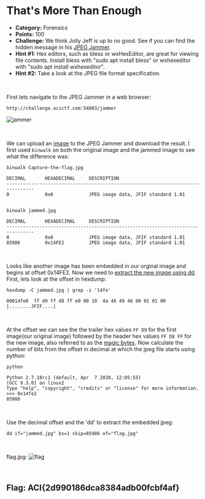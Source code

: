 # That's More Than Enough

* **Category:** Forensics
* **Points:** 100
* **Challenge:** We think Jolly Jeff is up to no good. See if you can find the hidden message in his [JPEG Jammer](http://challenge.acictf.com:54803/jammer).
* **Hint #1:** Hex editors, such as bless or wxHexEditor, are great for viewing file contents. Install bless with "sudo apt install bless" or wxhexeditor with "sudo apt install wxhexeditor".
* **Hint #2:** Take a look at the JPEG file format specification.

<br />

First lets navigate to the JPEG Jammer in a web browser:
```
http://challenge.acictf.com:54803/jammer
```
![jammer](https://github.com/eesantiago/Writeups/blob/master/CyberStakes_2020/thats_more_than_enough/screenshots/jammer.JPG)

<br />

We can upload an [image](https://github.com/eesantiago/Writeups/blob/master/CyberStakes_2020/thats_more_than_enough/Capture-the-flag.jpg) to the JPEG Jammer and download the result.  I first used `binwalk` on both the original image and the jammed image to see what the difference was:
```
binwalk Capture-the-flag.jpg

DECIMAL       HEXADECIMAL     DESCRIPTION
--------------------------------------------------------------------------------
0             0x0             JPEG image data, JFIF standard 1.01


binwalk jammed.jpg

DECIMAL       HEXADECIMAL     DESCRIPTION
--------------------------------------------------------------------------------
0             0x0             JPEG image data, JFIF standard 1.01
85986         0x14FE2         JPEG image data, JFIF standard 1.01
```

<br />

Looks like another image has been embedded in our orginal image and begins at offset 0x14FE2.  Now we need to [extract the new image using dd](https://www.geeksforgeeks.org/working-with-magic-numbers-in-linux/).  First, lets look at the offset in hexdump:
```
hexdump -C jammed.jpg | grep -i '14fe'

00014fe0  ff d9 ff d8 ff e0 00 10  4a 46 49 46 00 01 01 00  |........JFIF....|
```

<br /> 

At the offset we can see the the trailer hex values `FF D9` for the first image(our original image) followed by the header hex values `FF D8 FF` for the new image, also referred to as the [magic bytes](https://en.wikipedia.org/wiki/List_of_file_signatures).  Now calculate the number of bits from the offset in decimal at which the jpeg file starts using python:
```
python

Python 2.7.18rc1 (default, Apr  7 2020, 12:05:55) 
[GCC 9.3.0] on linux2
Type "help", "copyright", "credits" or "license" for more information.
>>> 0x14fe2
85986
```

<br />

Use the decimal offset and the 'dd' to extract the embedded jpeg:
```
dd if="jammed.jpg" bs=1 skip=85986 of="flag.jpg"
```

<br />

flag.jpg:
![flag](https://github.com/eesantiago/Writeups/blob/master/CyberStakes_2020/thats_more_than_enough/carve_flag.jpg)

<br />

## Flag: ACI{2d990186dca8384adb00fcbf4af}
